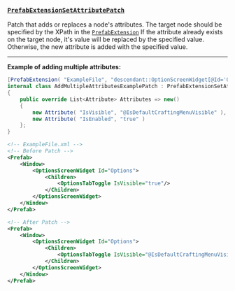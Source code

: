 ### [``PrefabExtensionSetAttributePatch``](xref:Bannerlord.UIExtenderEx.Prefabs2.PrefabExtensionSetAttributePatch)  
Patch that adds or replaces a node's attributes. The target node should be specified by the XPath in the [``PrefabExtension``](xref:Bannerlord.UIExtenderEx.Attributes.PrefabExtensionAttribute)
If the attribute already exists on the target node, it's value will be replaced by the specified value. Otherwise, the new attribute is added with the specified value.

---

**Example of adding multiple attributes:**

```csharp
[PrefabExtension( "ExampleFile", "descendant::OptionScreenWidget[@Id='Options']/Children/OptionsTabToggle" )]
internal class AddMultipleAttributesExamplePatch : PrefabExtensionSetAttributePatch
{
    public override List<Attribute> Attributes => new()
    {
        new Attribute( "IsVisible", "@IsDefaultCraftingMenuVisible" ),
        new Attribute( "IsEnabled", "true" )
    };
}
```
```xml
<!-- ExampleFile.xml -->
<!-- Before Patch -->
<Prefab>
    <Window>
        <OptionsScreenWidget Id="Options">
            <Children>
                <OptionsTabToggle IsVisible="true"/>
            </Children>
        </OptionsScreenWidget>
    </Window>
</Prefab>

<!-- After Patch -->
<Prefab>
    <Window>
        <OptionsScreenWidget Id="Options">
            <Children>
                <OptionsTabToggle IsVisible="@IsDefaultCraftingMenuVisible" IsEnabled="true"/>
            </Children>
        </OptionsScreenWidget>
    </Window>
</Prefab>
```
